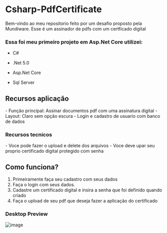 # Csharp-PdfCertificate


Bem-vindo ao meu repositorio feito por um desafio proposto pela Mundiware. Esse é um assinador de pdfs com um certficado digital



### Essa foi meu primeiro projeto em Asp.Net Core utilizei: 

- C#

- .Net 5.0

- Asp.Net Core

- Sql Server


<h2>Recursos aplicação</h2>
- Função principal: Assinar documentos pdf com uma assinatura digital
- Layout: Claro sem opção escura
- Login e cadastro de usuario com banco de dados
<h3>Recursos tecnicos</h3>
- Voce pode fazer o upload e delete dos arquivos
- Voce deve upar seu proprio certificado digital protegido com senha

<h2>Como funciona?</h2>


1. Primeiramente faça seu cadastro com seus dados
2. Faça o login com seus dados.
3. Cadastre um certificado digital e insira a senha que foi definido quando criado
4. Faça o upload de seu pdf que deseja fazer a aplicação do certificado

### Desktop Preview

![image](https://user-images.githubusercontent.com/55301440/157883824-9c9e20f6-1de7-4eeb-b914-acc15e963919.png)
